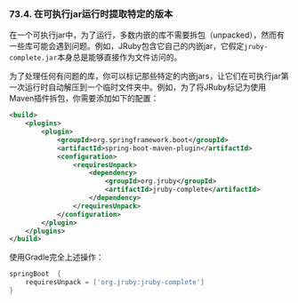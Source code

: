 ### 73.4. 在可执行jar运行时提取特定的版本

在一个可执行jar中，为了运行，多数内嵌的库不需要拆包（unpacked），然而有一些库可能会遇到问题。例如，JRuby包含它自己的内嵌jar，它假定`jruby-complete.jar`本身总是能够直接作为文件访问的。

为了处理任何有问题的库，你可以标记那些特定的内嵌jars，让它们在可执行jar第一次运行时自动解压到一个临时文件夹中。例如，为了将JRuby标记为使用Maven插件拆包，你需要添加如下的配置：
```xml
<build>
    <plugins>
        <plugin>
            <groupId>org.springframework.boot</groupId>
            <artifactId>spring-boot-maven-plugin</artifactId>
            <configuration>
                <requiresUnpack>
                    <dependency>
                        <groupId>org.jruby</groupId>
                        <artifactId>jruby-complete</artifactId>
                    </dependency>
                </requiresUnpack>
            </configuration>
        </plugin>
    </plugins>
</build>
```
使用Gradle完全上述操作：
```gradle
springBoot  {
    requiresUnpack = ['org.jruby:jruby-complete']
}
```

